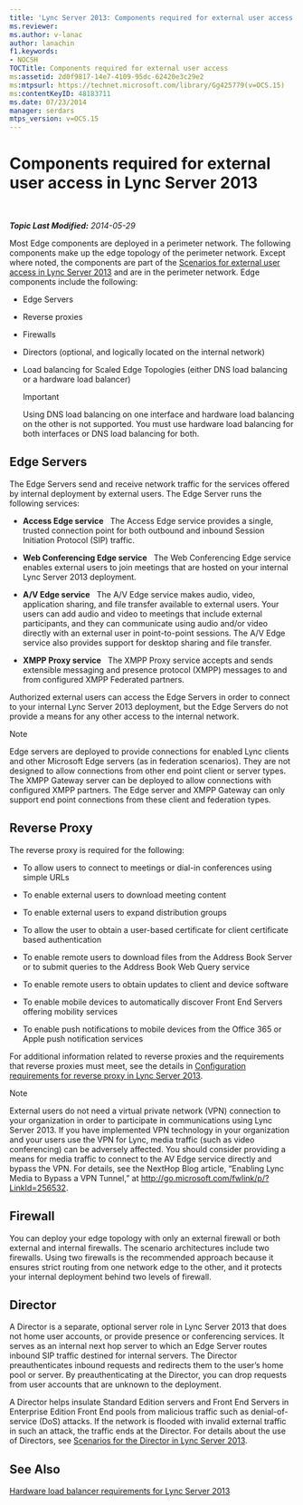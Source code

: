 ```yaml
---
title: 'Lync Server 2013: Components required for external user access'
ms.reviewer: 
ms.author: v-lanac
author: lanachin
f1.keywords:
- NOCSH
TOCTitle: Components required for external user access
ms:assetid: 2d0f9817-14e7-4109-95dc-62420e3c29e2
ms:mtpsurl: https://technet.microsoft.com/library/Gg425779(v=OCS.15)
ms:contentKeyID: 48183711
ms.date: 07/23/2014
manager: serdars
mtps_version: v=OCS.15
---
```


<div data-xmlns="http://www.w3.org/1999/xhtml">

<div class="topic" data-xmlns="http://www.w3.org/1999/xhtml" data-msxsl="urn:schemas-microsoft-com:xslt" data-cs="http://msdn.microsoft.com/en-us/">

<div data-asp="http://msdn2.microsoft.com/asp">

# Components required for external user access in Lync Server 2013

</div>

<div id="mainSection">

<div id="mainBody">

<span> </span>

_**Topic Last Modified:** 2014-05-29_

Most Edge components are deployed in a perimeter network. The following components make up the edge topology of the perimeter network. Except where noted, the components are part of the [Scenarios for external user access in Lync Server 2013](lync-server-2013-scenarios-for-external-user-access.md) and are in the perimeter network. Edge components include the following:

  - Edge Servers

  - Reverse proxies

  - Firewalls

  - Directors (optional, and logically located on the internal network)

  - Load balancing for Scaled Edge Topologies (either DNS load balancing or a hardware load balancer)
    
    <div>
    

    > [!IMPORTANT]  
    > Using DNS load balancing on one interface and hardware load balancing on the other is not supported. You must use hardware load balancing for both interfaces or DNS load balancing for both.

    
    </div>

<div>

## Edge Servers

The Edge Servers send and receive network traffic for the services offered by internal deployment by external users. The Edge Server runs the following services:

  - **Access Edge service**   The Access Edge service provides a single, trusted connection point for both outbound and inbound Session Initiation Protocol (SIP) traffic.

  - **Web Conferencing Edge service**   The Web Conferencing Edge service enables external users to join meetings that are hosted on your internal Lync Server 2013 deployment.

  - **A/V Edge service**   The A/V Edge service makes audio, video, application sharing, and file transfer available to external users. Your users can add audio and video to meetings that include external participants, and they can communicate using audio and/or video directly with an external user in point-to-point sessions. The A/V Edge service also provides support for desktop sharing and file transfer.

  - **XMPP Proxy service**   The XMPP Proxy service accepts and sends extensible messaging and presence protocol (XMPP) messages to and from configured XMPP Federated partners.

Authorized external users can access the Edge Servers in order to connect to your internal Lync Server 2013 deployment, but the Edge Servers do not provide a means for any other access to the internal network.

<div>


> [!NOTE]  
> Edge servers are deployed to provide connections for enabled Lync clients and other Microsoft Edge servers (as in federation scenarios). They are not designed to allow connections from other end point client or server types. The XMPP Gateway server can be deployed to allow connections with configured XMPP partners. The Edge server and XMPP Gateway can only support end point connections from these client and federation types.



</div>

</div>

<div>

## Reverse Proxy

The reverse proxy is required for the following:

  - To allow users to connect to meetings or dial-in conferences using simple URLs

  - To enable external users to download meeting content

  - To enable external users to expand distribution groups

  - To allow the user to obtain a user-based certificate for client certificate based authentication

  - To enable remote users to download files from the Address Book Server or to submit queries to the Address Book Web Query service

  - To enable remote users to obtain updates to client and device software

  - To enable mobile devices to automatically discover Front End Servers offering mobility services

  - To enable push notifications to mobile devices from the Office 365 or Apple push notification services

For additional information related to reverse proxies and the requirements that reverse proxies must meet, see the details in [Configuration requirements for reverse proxy in Lync Server 2013](lync-server-2013-configuration-requirements-for-reverse-proxy.md).

<div>


> [!NOTE]  
> External users do not need a virtual private network (VPN) connection to your organization in order to participate in communications using Lync Server 2013. If you have implemented VPN technology in your organization and your users use the VPN for Lync, media traffic (such as video conferencing) can be adversely affected. You should consider providing a means for media traffic to connect to the AV Edge service directly and bypass the VPN. For details, see the NextHop Blog article, “Enabling Lync Media to Bypass a VPN Tunnel,” at <A href="http://go.microsoft.com/fwlink/p/?linkid=256532">http://go.microsoft.com/fwlink/p/?LinkId=256532</A>.



</div>

</div>

<div>

## Firewall

You can deploy your edge topology with only an external firewall or both external and internal firewalls. The scenario architectures include two firewalls. Using two firewalls is the recommended approach because it ensures strict routing from one network edge to the other, and it protects your internal deployment behind two levels of firewall.

</div>

<div>

## Director

A Director is a separate, optional server role in Lync Server 2013 that does not home user accounts, or provide presence or conferencing services. It serves as an internal next hop server to which an Edge Server routes inbound SIP traffic destined for internal servers. The Director preauthenticates inbound requests and redirects them to the user’s home pool or server. By preauthenticating at the Director, you can drop requests from user accounts that are unknown to the deployment.

A Director helps insulate Standard Edition servers and Front End Servers in Enterprise Edition Front End pools from malicious traffic such as denial-of-service (DoS) attacks. If the network is flooded with invalid external traffic in such an attack, the traffic ends at the Director. For details about the use of Directors, see [Scenarios for the Director in Lync Server 2013](lync-server-2013-scenarios-for-the-director.md).

</div>

<div>

## See Also


[Hardware load balancer requirements for Lync Server 2013](lync-server-2013-hardware-load-balancer-requirements.md)  
  

</div>

</div>

<span> </span>

</div>

</div>

</div>

